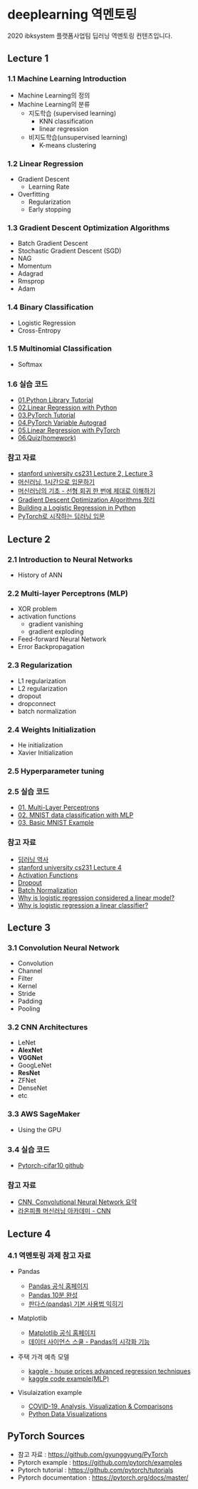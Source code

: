# deeplearning 역멘토링
2020 ibksystem 플랫폼사업팀 딥러닝 역멘토링 컨텐츠입니다.

## Lecture 1

### 1.1 Machine Learning Introduction

* Machine Learning의 정의
* Machine Learning의 분류
  * 지도학습 (supervised learning)
    * KNN classification
    * linear regression
  * 비지도학습(unsupervised learning)
    * K-means clustering

### 1.2 Linear Regression
* Gradient Descent
  * Learning Rate
* Overfitting
  * Regularization
  * Early stopping
    
### 1.3 Gradient Descent Optimization Algorithms
* Batch Gradient Descent
* Stochastic Gradient Descent (SGD)
* NAG
* Momentum
* Adagrad
* Rmsprop
* Adam

### 1.4 Binary Classification
* Logistic Regression
* Cross-Entropy

### 1.5 Multinomial Classification
* Softmax

### 1.6 실습 코드
* [01.Python Library Tutorial](https://github.com/ibks-hyobin/deeplearning-reverseMentoring/blob/master/Lecture1/01_Python_Library_Tutorial%20(numpy%2Cmatplotlib).ipynb)
* [02.Linear Regression with Python](https://github.com/ibks-hyobin/deeplearning-reverseMentoring/blob/master/Lecture1/02_Linear_Regression.ipynb)
* [03.PyTorch Tutorial](https://github.com/ibks-hyobin/deeplearning-reverseMentoring/blob/master/Lecture1/03_Pytorch_Tutorial.ipynb)
* [04.PyTorch Variable Autograd](https://github.com/ibks-hyobin/deeplearning-reverseMentoring/blob/master/Lecture1/04_variable_autograd.ipynb)
* [05.Linear Regression with PyTorch](https://github.com/ibks-hyobin/deeplearning-reverseMentoring/blob/master/Lecture1/05_Linear_Regression_Models.ipynb)
* [06.Quiz(homework)](https://github.com/ibks-hyobin/deeplearning-reverseMentoring/blob/master/Lecture1/06_Quiz.ipynb)

### 참고 자료
* [stanford university cs231 Lecture 2, Lecture 3](http://cs231n.stanford.edu/2018/syllabus.html)
* [머신러닝, 1시간으로 입문하기](https://www.youtube.com/watch?v=j3za7nv7RfI&t=2047s)
* [머신러닝의 기초 - 선형 회귀 한 번에 제대로 이해하기](https://www.youtube.com/watch?v=ve6gtpZV83E&t=1619s)
* [Gradient Descent Optimization Algorithms 정리](http://shuuki4.github.io/deep%20learning/2016/05/20/Gradient-Descent-Algorithm-Overview.html)
* [Building a Logistic Regression in Python](https://towardsdatascience.com/building-a-logistic-regression-in-python-301d27367c24)
* [PyTorch로 시작하는 딥러닝 입문](https://wikidocs.net/55580)


## Lecture 2
### 2.1 Introduction to Neural Networks
* History of ANN

### 2.2 Multi-layer Perceptrons (MLP)
* XOR problem
* activation functions
  * gradient vanishing
  * gradient exploding
* Feed-forward Neural Network
* Error Backpropagation

### 2.3 Regularization
* L1 regularization
* L2 regularization
* dropout
* dropconnect
* batch normalization

### 2.4 Weights Initialization
* He initialization
* Xavier Initialization

### 2.5 Hyperparameter tuning

### 2.5 실습 코드
* [01. Multi-Layer Perceptrons](https://github.com/ibks-hyobin/deeplearning-reverseMentoring/blob/master/Lecture1/07_Quiz_Code.ipynb)
* [02. MNIST data classification with MLP](https://github.com/ibks-hyobin/deeplearning-reverseMentoring/blob/master/Lecture2/01.%20pytorch_MNIST_MLP.ipynb)
* [03. Basic MNIST Example](https://github.com/pytorch/examples/tree/master/mnist)

### 참고 자료
* [딥러닝 역사](http://blog.naver.com/PostView.nhn?blogId=windowsub0406&logNo=220883022888)
* [stanford university cs231 Lecture 4](http://aikorea.org/cs231n/optimization-2/)
* [Activation Functions](https://deepestdocs.readthedocs.io/en/latest/002_deep_learning_part_1/0024/)
* [Dropout](https://deepestdocs.readthedocs.io/en/latest/004_deep_learning_part_2/0041/)
* [Batch Normalization](https://sacko.tistory.com/44)
* [Why is logistic regression considered a linear model?](https://www.quora.com/Why-is-logistic-regression-considered-a-linear-model)
* [Why is logistic regression a linear classifier?](https://stats.stackexchange.com/questions/93569/why-is-logistic-regression-a-linear-classifier)

## Lecture 3
### 3.1 Convolution Neural Network
* Convolution
* Channel
* Filter
* Kernel
* Stride
* Padding
* Pooling

### 3.2 CNN Architectures
* LeNet
* **AlexNet**
* **VGGNet**
* GoogLeNet
* **ResNet**
* ZFNet
* DenseNet
* etc

### 3.3 AWS SageMaker
* Using the GPU

### 3.4 실습 코드
* [Pytorch-cifar10 github](https://github.com/kuangliu/pytorch-cifar)

### 참고 자료
* [CNN, Convolutional Neural Network 요약](http://taewan.kim/post/cnn/)
* [라온피플 머신러닝 아카데미 - CNN](https://blog.naver.com/laonple/220587920012?proxyReferer=http%3A%2F%2Fblog.naver.com%2FPostView.nhn%3FblogId%3Dlaonple%26logNo%3D220692793375)

## Lecture 4
### 4.1 역멘토링 과제 참고 자료
* Pandas
  * [Pandas 공식 홈페이지](https://pandas.pydata.org/pandas-docs/stable/reference/api/pandas.Series.value_counts.html)
  * [Pandas 10분 완성](https://dataitgirls2.github.io/10minutes2pandas/)
  * [판다스(pandas) 기본 사용법 익히기](https://dandyrilla.github.io/2017-08-12/pandas-10min/)
 
* Matplotlib
  * [Matplotlib 공식 홈페이지](https://matplotlib.org/3.1.1/gallery/index.html)
  * [데이터 사이언스 스쿨 - Pandas의 시각화 기능](https://datascienceschool.net/view-notebook/372443a5d90a46429c6459bba8b4342c/)

* 주택 가격 예측 모델
  * [kaggle - house prices advanced regression techniques](https://www.kaggle.com/c/house-prices-advanced-regression-techniques/data)
  * [kaggle code example(MLP)](https://www.kaggle.com/leostep/pytorch-dense-network-for-house-pricing-regression)
 
* Visulaization example
  * [COVID-19, Analysis, Visualization & Comparisons](https://www.kaggle.com/imdevskp/covid-19-analysis-visualization-comparisons)
  * [Python Data Visualizations](https://www.kaggle.com/benhamner/python-data-visualizations)

## PyTorch Sources
* 참고 자료 : https://github.com/gyunggyung/PyTorch
* Pytorch example : https://github.com/pytorch/examples
* Pytorch tutorial : https://github.com/pytorch/tutorials
* Pytorch documentation : https://pytorch.org/docs/master/
